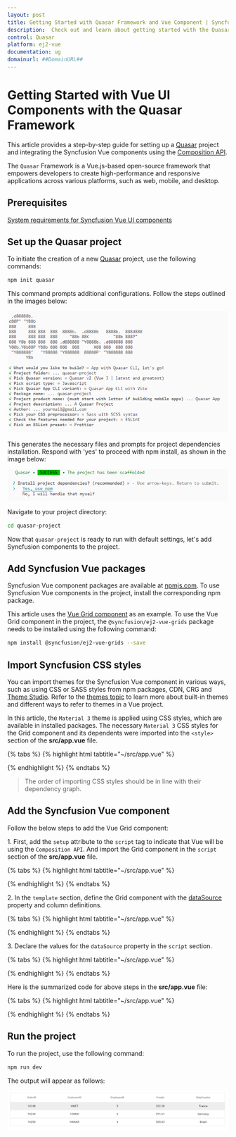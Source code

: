 ```yaml
---
layout: post
title: Getting Started with Quasar Framework and Vue Component | Syncfusion
description:  Check out and learn about getting started with the Quasar Framework and Vue Component of Syncfusion Essential JS 2 and more details.
control: Quasar 
platform: ej2-vue
documentation: ug
domainurl: ##DomainURL##
---
```


# Getting Started with Vue UI Components with the Quasar Framework

This article provides a step-by-step guide for setting up a [Quasar](https://quasar.dev/) project and integrating the Syncfusion Vue components using the [Composition API](https://vuejs.org/guide/introduction.html#composition-api).

The `Quasar` Framework is a Vue.js-based open-source framework that empowers developers to create high-performance and responsive applications across various platforms, such as web, mobile, and desktop.

## Prerequisites

[System requirements for Syncfusion Vue UI components](../system-requirements)

## Set up the Quasar project

To initiate the creation of a new [Quasar](https://quasar.dev/start/quick-start/) project, use the following commands:

```bash
npm init quasar
```

This command prompts additional configurations. Follow the steps outlined in the images below:

![quasar-setup1](../appearance/images/quasar-setup1.png)

This generates the necessary files and prompts for project dependencies installation. Respond with 'yes' to proceed with npm install, as shown in the image below:

![quasar-setup2](../appearance/images/quasar-setup2.png)

Navigate to your project directory:

```bash
cd quasar-project
```

Now that `quasar-project` is ready to run with default settings, let's add Syncfusion components to the project.

## Add Syncfusion Vue packages

Syncfusion Vue component packages are available at [npmjs.com](https://www.npmjs.com/search?q=ej2-vue). To use Syncfusion Vue components in the project, install the corresponding npm package.

This article uses the [Vue Grid component](https://www.syncfusion.com/vue-components/vue-grid) as an example. To use the Vue Grid component in the project, the `@syncfusion/ej2-vue-grids` package needs to be installed using the following command:

```bash
npm install @syncfusion/ej2-vue-grids --save
```

## Import Syncfusion CSS styles

You can import themes for the Syncfusion Vue component in various ways, such as using CSS or SASS styles from npm packages, CDN, CRG and [Theme Studio](https://ej2.syncfusion.com/vue/documentation/appearance/theme-studio/). Refer to the [themes topic](https://ej2.syncfusion.com/vue/documentation/appearance/theme/) to learn more about built-in themes and different ways to refer to themes in a Vue project.

In this article, the `Material 3` theme is applied using CSS styles, which are available in installed packages. The necessary `Material 3` CSS styles for the Grid component and its dependents were imported into the `<style>` section of the **src/app.vue** file.

{% tabs %}
{% highlight html tabtitle="~/src/app.vue" %}

<style>
    @import "../node_modules/@syncfusion/ej2-base/styles/material3.css";
    @import "../node_modules/@syncfusion/ej2-buttons/styles/material3.css";
    @import "../node_modules/@syncfusion/ej2-calendars/styles/material3.css";
    @import "../node_modules/@syncfusion/ej2-dropdowns/styles/material3.css";
    @import "../node_modules/@syncfusion/ej2-inputs/styles/material3.css";
    @import "../node_modules/@syncfusion/ej2-navigations/styles/material3.css";
    @import "../node_modules/@syncfusion/ej2-popups/styles/material3.css";
    @import "../node_modules/@syncfusion/ej2-splitbuttons/styles/material3.css";
    @import "../node_modules/@syncfusion/ej2-vue-grids/styles/material3.css";
</style>

{% endhighlight %}
{% endtabs %}

> The order of importing CSS styles should be in line with their dependency graph.

## Add the Syncfusion Vue component

Follow the below steps to add the Vue Grid component:

1\. First, add the `setup` attribute to the `script` tag to indicate that Vue will be using the `Composition API`. And import the Grid component in the `script` section of the **src/app.vue** file.

{% tabs %}
{% highlight html tabtitle="~/src/app.vue" %}

<script setup>
  import { GridComponent as EjsGrid, ColumnsDirective as EColumns, ColumnDirective as EColumn } from '@syncfusion/ej2-vue-grids';
</script>

{% endhighlight %}
{% endtabs %}
   
2\. In the `template` section, define the Grid component with the [dataSource](https://ej2.syncfusion.com/vue/documentation/api/grid#datasource) property and column definitions.

{% tabs %}
{% highlight html tabtitle="~/src/app.vue" %}

<template>
  <ejs-grid :dataSource='data' :width="1000">
    <e-columns>
      <e-column field='OrderID' textAlign="Center"></e-column>
      <e-column field='CustomerID' textAlign="Center"></e-column>
      <e-column field='EmployeeID' textAlign="Center"></e-column>
      <e-column field='Freight' format="C2" textAlign="Center"></e-column>
      <e-column field='ShipCountry' textAlign="Center"></e-column>
    </e-columns>
  </ejs-grid>
</template>

{% endhighlight %}
{% endtabs %}

3\. Declare the values for the `dataSource` property in the `script` section.

{% tabs %}
{% highlight html tabtitle="~/src/app.vue" %}

<script setup>
const data = [
  {
    OrderID: 10248, CustomerID: 'VINET', EmployeeID: 5, ShipCountry: 'France', Freight: 32.38 
  },
  {
    OrderID: 10249, CustomerID: 'TOMSP', EmployeeID: 6, ShipCountry: 'Germany', Freight: 11.61 
  },
  {
    OrderID: 10250, CustomerID: 'HANAR', EmployeeID: 4, ShipCountry: 'Brazil', Freight: 65.83 
  }
];
</script>

{% endhighlight %}
{% endtabs %}

Here is the summarized code for above steps in the **src/app.vue** file:

{% tabs %}
{% highlight html tabtitle="~/src/app.vue" %}

<template>
  <ejs-grid :dataSource='data' :width="1000">
    <e-columns>
      <e-column field='OrderID' textAlign="Center"></e-column>
      <e-column field='CustomerID' textAlign="Center"></e-column>
      <e-column field='EmployeeID' textAlign="Center"></e-column>
      <e-column field='Freight' format="C2" textAlign="Center"></e-column>
      <e-column field='ShipCountry' textAlign="Center"></e-column>
    </e-columns>
  </ejs-grid>
</template>

<script setup>
import { GridComponent as EjsGrid, ColumnsDirective as EColumns, ColumnDirective as EColumn } from '@syncfusion/ej2-vue-grids';
const data = [
  {
    OrderID: 10248, CustomerID: 'VINET', EmployeeID: 5, ShipCountry: 'France', Freight: 32.38 
  },
  {
    OrderID: 10249, CustomerID: 'TOMSP', EmployeeID: 6, ShipCountry: 'Germany', Freight: 11.61 
  },
  {
    OrderID: 10250, CustomerID: 'HANAR', EmployeeID: 4, ShipCountry: 'Brazil', Freight: 65.83 
  }
];
</script>

<style>
@import "../node_modules/@syncfusion/ej2-base/styles/material3.css";
@import "../node_modules/@syncfusion/ej2-buttons/styles/material3.css";
@import "../node_modules/@syncfusion/ej2-calendars/styles/material3.css";
@import "../node_modules/@syncfusion/ej2-dropdowns/styles/material3.css";
@import "../node_modules/@syncfusion/ej2-inputs/styles/material3.css";
@import "../node_modules/@syncfusion/ej2-navigations/styles/material3.css";
@import "../node_modules/@syncfusion/ej2-popups/styles/material3.css";
@import "../node_modules/@syncfusion/ej2-splitbuttons/styles/material3.css";
@import "../node_modules/@syncfusion/ej2-vue-grids/styles/material3.css";
</style>

{% endhighlight %}
{% endtabs %}

## Run the project

To run the project, use the following command:

```bash
npm run dev
```

The output will appear as follows:

![Quasar output](../appearance/images/quasar-output.png)
